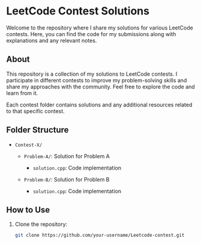 # LeetCode Contest Solutions

Welcome to the repository where I share my solutions for various LeetCode contests. Here, you can find the code for my submissions along with explanations and any relevant notes.


## About

This repository is a collection of my solutions to LeetCode contests. I participate in different contests to improve my problem-solving skills and share my approaches with the community. Feel free to explore the code and learn from it.


Each contest folder contains solutions and any additional resources related to that specific contest.

## Folder Structure

- `Contest-X/`
  - `Problem-A/`: Solution for Problem A
    - `solution.cpp`: Code implementation
   
  - `Problem-B/`: Solution for Problem B
    - `solution.cpp`: Code implementation
  


## How to Use

1. Clone the repository:

   ```bash
   git clone https://github.com/your-username/Leetcode-contest.git
